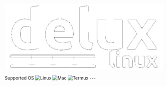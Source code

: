 <p align="center">
  <img src="image/logo.png" alt="logo"/>
</p>  
Supported OS  
  <img src="https://img.shields.io/badge/Linux-blue" alt="Linux"/>
  <img src="https://img.shields.io/badge/Mac-blue" alt="Mac"/>
  <img src="https://img.shields.io/badge/Termux-blue" alt="Termux"/>
---  